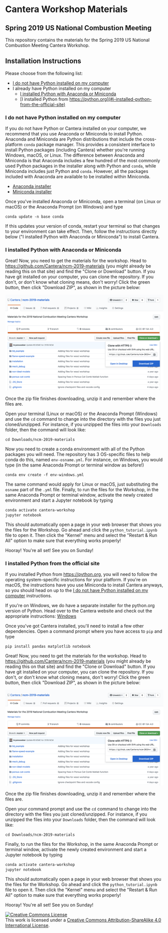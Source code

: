 # Cantera Workshop Materials

## Spring 2019 US National Combustion Meeting

This repository contains the materials for the Spring 2019 US National Combustion Meeting Cantera Workshop.

## Installation Instructions

Please choose from the following list:

* [I do not have Python installed on my computer](#i-do-not-have-python-installed-on-my-computer)
* I already have Python installed on my computer
  * [I installed Python with Anaconda or Miniconda](#i-installed-python-with-anaconda-or-miniconda)
  * [I installed Python from https://python.org](#i-installed-python-from-the-official-site)

### I do not have Python installed on my computer

If you do not have Python or Cantera installed on your computer, we recommend that you use Anaconda or Miniconda to install Python. Anaconda and Miniconda are Python distributions that include the cross-platform `conda` package manager. This provides a consistent interface to install Python packages (including Cantera) whether you're running Windows, macOS, or Linux. The difference between Anaconda and Miniconda is that Anaconda includes a few hundred of the most commonly used Python packages in the installer along with Python and `conda`, while Miniconda includes just Python and `conda`. However, all the packages included with Anaconda are available to be installed within Miniconda.

* [Anaconda installer](https://www.anaconda.com/distribution/)
* [Miniconda installer](https://docs.conda.io/en/latest/miniconda.html)

Once you've installed Anaconda or Miniconda, open a terminal (on Linux or macOS) or the Anaconda Prompt (on Windows) and type

```console
conda update -n base conda
```

If this updates your version of conda, restart your terminal so that changes to your environment can take effect.
Then, follow the instructions directly below ("I installed Python with Anaconda or Miniconda") to install Cantera.

### I installed Python with Anaconda or Miniconda

Great! Now, you need to get the materials for the workshop. Head to https://github.com/Cantera/ncm-2019-materials (you might already be reading this on that site) and find the "Clone or Download" button. If you have git installed on your computer, you can clone the repository. If you don't, or don't know what cloning means, don't worry! Click the green button, then click "Download ZIP", as shown in the picture below:

![Download a Zip of the repository](download-repo-zip.png)

Once the zip file finishes downloading, unzip it and remember where the files are.

Open your terminal (Linux or macOS) or the Anaconda Prompt (Windows) and use the `cd` command to change into the directory with the files you just cloned/unzipped. For instance, if you unzipped the files into your `Downloads` folder, then the command will look like:

```console
cd Downloads/ncm-2019-materials
```

Now you need to create a conda environment with all of the Python packages you will need. The repository has 3 OS-specific files to help conda do this, named `env-osname.yml`. For instance, on Windows, you would type (in the same Anaconda Prompt or terminal window as before!)

```console
conda env create -f env-windows.yml
```

The same command would apply for Linux or macOS, just substituting the `osname` part of the `.yml` file.
Finally, to run the files for the Workshop, in the same Anaconda Prompt or terminal window, activate the newly created environment and start a Jupyter notebook by typing

```console
conda activate cantera-workshop
jupyter notebook
```

This should automatically open a page in your web browser that shows you the files for the Workshop. Go ahead and click the `python_tutorial.ipynb` file to open it. Then click the "Kernel" menu and select the "Restart & Run All" option to make sure that everything works properly!

Hooray! You're all set! See you on Sunday!

### I installed Python from the official site

If you installed Python from https://python.org, you will need to follow the operating system-specific instructions for your platform. If you're on macOS, the instructions have you use Miniconda to install Cantera anyways, so you should head on up to the [I do not have Python installed on my computer](#i-do-not-have-python-installed-on-my-computer) instructions.

If you're on Windows, we do have a separate installer for the python.org version of Python. Head over to the Cantera website and check out the appropriate instructions: [Windows](https://cantera.org/install/windows-install.html)

Once you've got Cantera installed, you'll need to install a few other dependencies. Open a command prompt where you have access to `pip` and type

```console
pip install pandas matplotlib notebook
```

Great! Now, you need to get the materials for the workshop. Head to https://github.com/Cantera/ncm-2019-materials (you might already be reading this on that site) and find the "Clone or Download" button. If you have git installed on your computer, you can clone the repository. If you don't, or don't know what cloning means, don't worry! Click the green button, then click "Download ZIP", as shown in the picture below:

![Download a Zip of the repository](download-repo-zip.png)

Once the zip file finishes downloading, unzip it and remember where the files are.

Open your command prompt and use the `cd` command to change into the directory with the files you just cloned/unzipped. For instance, if you unzipped the files into your `Downloads` folder, then the command will look like:

```console
cd Downloads/ncm-2019-materials
```

Finally, to run the files for the Workshop, in the same Anaconda Prompt or terminal window, activate the newly created environment and start a Jupyter notebook by typing

```console
conda activate cantera-workshop
jupyter notebook
```

This should automatically open a page in your web browser that shows you the files for the Workshop. Go ahead and click the `python_tutorial.ipynb` file to open it. Then click the "Kernel" menu and select the "Restart & Run All" option to make sure that everything works properly!

Hooray! You're all set! See you on Sunday!

<a rel="license" href="http://creativecommons.org/licenses/by-sa/4.0/"><img alt="Creative Commons License" style="border-width:0" src="https://i.creativecommons.org/l/by-sa/4.0/88x31.png" /></a><br />This work is licensed under a <a rel="license" href="http://creativecommons.org/licenses/by-sa/4.0/">Creative Commons Attribution-ShareAlike 4.0 International License</a>.
